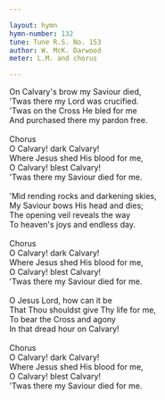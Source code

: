 ```yaml
---

layout: hymn
hymn-number: 132
tune: Tune R.S. No. 153
author: W. McK. Darwood
meter: L.M. and chorus

---
```

On Calvary's brow my Saviour died,<br>'Twas there my Lord was crucified.<br>'Twas on the Cross He bled for me<br>And purchased there my pardon free.<br><br>Chorus<br>O Calvary! dark Calvary!<br>Where Jesus shed His blood for me,<br>O Calvary! blest Calvary!<br>'Twas there my Saviour died for me.<br><br>'Mid rending rocks and darkening skies,<br>My Saviour bows His head and dies;<br>The opening veil reveals the way<br>To heaven's joys and endless day.<br><br>Chorus<br>O Calvary! dark Calvary!<br>Where Jesus shed His blood for me,<br>O Calvary! blest Calvary!<br>'Twas there my Saviour died for me.<br><br>O Jesus Lord, how can it be<br>That Thou shouldst give Thy life for me,<br>To bear the Cross and agony<br>In that dread hour on Calvary!<br><br>Chorus<br>O Calvary! dark Calvary!<br>Where Jesus shed His blood for me,<br>O Calvary! blest Calvary!<br>'Twas there my Saviour died for me.<br><br><br>
